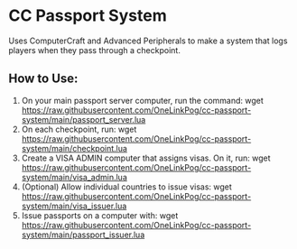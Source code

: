 # CC Passport System
Uses ComputerCraft and Advanced Peripherals to make a system that logs players when they pass through a checkpoint.

## How to Use:
1) On your main passport server computer, run the command: wget https://raw.githubusercontent.com/OneLinkPog/cc-passport-system/main/passport_server.lua
2) On each checkpoint, run: wget https://raw.githubusercontent.com/OneLinkPog/cc-passport-system/main/checkpoint.lua
3) Create a VISA ADMIN computer that assigns visas. On it, run: wget https://raw.githubusercontent.com/OneLinkPog/cc-passport-system/main/visa_admin.lua
4) (Optional) Allow individual countries to issue visas: wget https://raw.githubusercontent.com/OneLinkPog/cc-passport-system/main/visa_issuer.lua
5) Issue passports on a computer with: wget https://raw.githubusercontent.com/OneLinkPog/cc-passport-system/main/passport_issuer.lua
